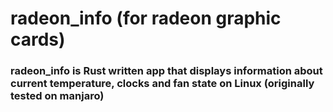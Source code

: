 # radeon_info (for radeon graphic cards)

### radeon_info is Rust written app that displays information about current temperature, clocks and fan state on Linux (originally tested on manjaro) 